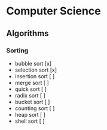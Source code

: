 # Computer Science

## Algorithms

### Sorting

- bubble sort [x]
- selection sort [x]
- insertion sort [ ]
- merge sort [ ]
- quick sort [ ]
- radix sort [ ]
- bucket sort [ ]
- counting sort [ ]
- heap sort [ ]
- shell sort [ ]
